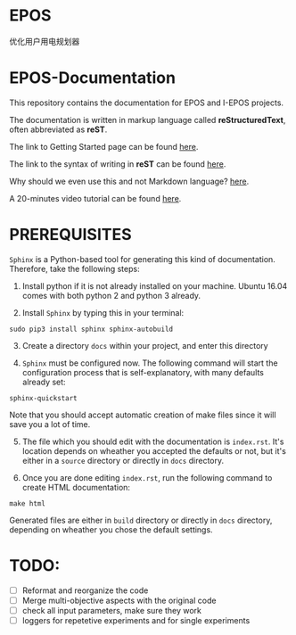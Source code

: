 # EPOS
优化用户用电规划器
# EPOS-Documentation

This repository contains the documentation for EPOS and I-EPOS projects.

The documentation is written in markup language called **reStructuredText**, often abbreviated as **reST**.

The link to Getting Started page can be found [here](https://docs.readthedocs.io/en/latest/getting_started.html).

The link to the syntax of writing in **reST** can be found [here](http://www.sphinx-doc.org/en/master/usage/restructuredtext/basics.html).

Why should we even use this and not Markdown language? [here](http://ericholscher.com/blog/2016/mar/15/dont-use-markdown-for-technical-docs/).

A 20-minutes video tutorial can be found [here](https://www.youtube.com/watch?v=oJsUvBQyHBs&feature=youtu.be).

# PREREQUISITES

`Sphinx` is a Python-based tool for generating this kind of documentation. Therefore, take the following steps:

1. Install python if it is not already installed on your machine. Ubuntu 16.04 comes with both python 2 and python 3 already.

2. Install `Sphinx` by typing this in your terminal:

```
sudo pip3 install sphinx sphinx-autobuild
```

3. Create a directory `docs` within your project, and enter this directory

4. `Sphinx` must be configured now. The following command will start the configuration process that is self-explanatory, with many defaults already set:

```
sphinx-quickstart
```

Note that you should accept automatic creation of make files since it will save you a lot of time.

5. The file which you should edit with the documentation is `index.rst`. It's location depends on wheather you accepted the defaults or not, but it's either in a `source` directory or directly in `docs` directory.

6. Once you are done editing `index.rst`, run the following command to create HTML documentation:

```
make html
```

Generated files are either in `build` directory or directly in `docs` directory, depending on wheather you chose the default settings.

# TODO:

- [ ] Reformat and reorganize the code
- [ ] Merge multi-objective aspects with the original code
- [ ] check all input parameters, make sure they work
- [ ] loggers for repetetive experiments and for single experiments
